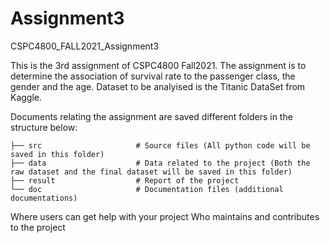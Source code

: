 # Assignment3
CSPC4800_FALL2021_Assignment3

This is the 3rd assignment of CSPC4800 Fall2021. The assignment is to determine the association of survival rate to the passenger class, the gender and the age. 
Dataset to be analyised is the Titanic DataSet from Kaggle. 

Documents relating the assignment are saved different folders in the structure below:
                    
    ├── src                     # Source files (All python code will be saved in this folder)
    ├── data                    # Data related to the project (Both the raw dataset and the final dataset will be saved in this folder)
    ├── result                  # Report of the project
    └── doc                     # Documentation files (additional documentations)


Where users can get help with your project
Who maintains and contributes to the project



    
    
